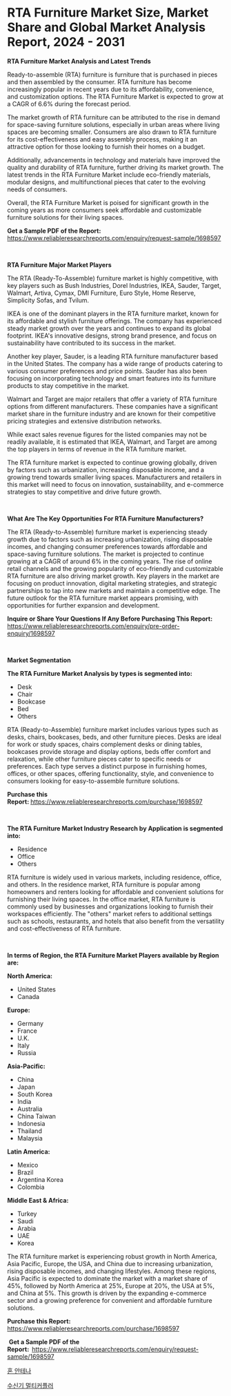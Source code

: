 <p><h1>RTA Furniture Market Size, Market Share and Global Market Analysis Report, 2024 - 2031</h1></p><p><strong>RTA Furniture Market Analysis and Latest Trends</strong></p>
<p><p>Ready-to-assemble (RTA) furniture is furniture that is purchased in pieces and then assembled by the consumer. RTA furniture has become increasingly popular in recent years due to its affordability, convenience, and customization options. The RTA Furniture Market is expected to grow at a CAGR of 6.6% during the forecast period.</p><p>The market growth of RTA furniture can be attributed to the rise in demand for space-saving furniture solutions, especially in urban areas where living spaces are becoming smaller. Consumers are also drawn to RTA furniture for its cost-effectiveness and easy assembly process, making it an attractive option for those looking to furnish their homes on a budget.</p><p>Additionally, advancements in technology and materials have improved the quality and durability of RTA furniture, further driving its market growth. The latest trends in the RTA Furniture Market include eco-friendly materials, modular designs, and multifunctional pieces that cater to the evolving needs of consumers.</p><p>Overall, the RTA Furniture Market is poised for significant growth in the coming years as more consumers seek affordable and customizable furniture solutions for their living spaces.</p></p>
<p><strong>Get a Sample PDF of the Report:&nbsp;</strong> <a href="https://www.reliableresearchreports.com/enquiry/request-sample/1698597">https://www.reliableresearchreports.com/enquiry/request-sample/1698597</a></p>
<p>&nbsp;</p>
<p><strong>RTA Furniture Major Market Players</strong></p>
<p><p>The RTA (Ready-To-Assemble) furniture market is highly competitive, with key players such as Bush Industries, Dorel Industries, IKEA, Sauder, Target, Walmart, Artiva, Cymax, DMI Furniture, Euro Style, Home Reserve, Simplicity Sofas, and Tvilum. </p><p>IKEA is one of the dominant players in the RTA furniture market, known for its affordable and stylish furniture offerings. The company has experienced steady market growth over the years and continues to expand its global footprint. IKEA's innovative designs, strong brand presence, and focus on sustainability have contributed to its success in the market. </p><p>Another key player, Sauder, is a leading RTA furniture manufacturer based in the United States. The company has a wide range of products catering to various consumer preferences and price points. Sauder has also been focusing on incorporating technology and smart features into its furniture products to stay competitive in the market. </p><p>Walmart and Target are major retailers that offer a variety of RTA furniture options from different manufacturers. These companies have a significant market share in the furniture industry and are known for their competitive pricing strategies and extensive distribution networks. </p><p>While exact sales revenue figures for the listed companies may not be readily available, it is estimated that IKEA, Walmart, and Target are among the top players in terms of revenue in the RTA furniture market. </p><p>The RTA furniture market is expected to continue growing globally, driven by factors such as urbanization, increasing disposable income, and a growing trend towards smaller living spaces. Manufacturers and retailers in this market will need to focus on innovation, sustainability, and e-commerce strategies to stay competitive and drive future growth.</p></p>
<p>&nbsp;</p>
<p><strong>What Are The Key Opportunities For RTA Furniture Manufacturers?</strong></p>
<p><p>The RTA (Ready-to-Assemble) furniture market is experiencing steady growth due to factors such as increasing urbanization, rising disposable incomes, and changing consumer preferences towards affordable and space-saving furniture solutions. The market is projected to continue growing at a CAGR of around 6% in the coming years. The rise of online retail channels and the growing popularity of eco-friendly and customizable RTA furniture are also driving market growth. Key players in the market are focusing on product innovation, digital marketing strategies, and strategic partnerships to tap into new markets and maintain a competitive edge. The future outlook for the RTA furniture market appears promising, with opportunities for further expansion and development.</p></p>
<p><strong>Inquire or Share Your Questions If Any Before Purchasing This Report:</strong> <a href="https://www.reliableresearchreports.com/enquiry/pre-order-enquiry/1698597">https://www.reliableresearchreports.com/enquiry/pre-order-enquiry/1698597</a></p>
<p>&nbsp;</p>
<p><strong>Market Segmentation</strong></p>
<p><strong>The RTA Furniture Market Analysis by types is segmented into:</strong></p>
<p><ul><li>Desk</li><li>Chair</li><li>Bookcase</li><li>Bed</li><li>Others</li></ul></p>
<p><p>RTA (Ready-to-Assemble) furniture market includes various types such as desks, chairs, bookcases, beds, and other furniture pieces. Desks are ideal for work or study spaces, chairs complement desks or dining tables, bookcases provide storage and display options, beds offer comfort and relaxation, while other furniture pieces cater to specific needs or preferences. Each type serves a distinct purpose in furnishing homes, offices, or other spaces, offering functionality, style, and convenience to consumers looking for easy-to-assemble furniture solutions.</p></p>
<p><strong>Purchase this Report:&nbsp;</strong><a href="https://www.reliableresearchreports.com/purchase/1698597">https://www.reliableresearchreports.com/purchase/1698597</a></p>
<p>&nbsp;</p>
<p><strong>The RTA Furniture Market Industry Research by Application is segmented into:</strong></p>
<p><ul><li>Residence</li><li>Office</li><li>Others</li></ul></p>
<p><p>RTA furniture is widely used in various markets, including residence, office, and others. In the residence market, RTA furniture is popular among homeowners and renters looking for affordable and convenient solutions for furnishing their living spaces. In the office market, RTA furniture is commonly used by businesses and organizations looking to furnish their workspaces efficiently. The "others" market refers to additional settings such as schools, restaurants, and hotels that also benefit from the versatility and cost-effectiveness of RTA furniture.</p></p>
<p>&nbsp;</p>
<p><strong>In terms of Region, the RTA Furniture Market Players available by Region are:</strong></p>
<p>
    <p> <strong> North America: </strong>
        <ul>
            <li>United States</li>
            <li>Canada</li>
        </ul>
        </p> 
    <p> <strong> Europe: </strong>
        <ul>
            <li>Germany</li>
            <li>France</li>
            <li>U.K.</li>
            <li>Italy</li>
            <li>Russia</li>
        </ul>
        </p> 
    <p> <strong> Asia-Pacific: </strong>
        <ul>
            <li>China</li>
            <li>Japan</li>
            <li>South Korea</li>
            <li>India</li>
            <li>Australia</li>
            <li>China Taiwan</li>
            <li>Indonesia</li>
            <li>Thailand</li>
            <li>Malaysia</li>
        </ul>
        </p> 
    <p> <strong> Latin America: </strong>
        <ul>
            <li>Mexico</li>
            <li>Brazil</li>
            <li>Argentina Korea</li>
            <li>Colombia</li>
        </ul>
        </p> 
    <p> <strong> Middle East & Africa: </strong>
        <ul>
            <li>Turkey</li>
            <li>Saudi</li>
            <li>Arabia</li>
            <li>UAE</li>
            <li>Korea</li>
        </ul>
    </p>
    </p>
<p><p>The RTA furniture market is experiencing robust growth in North America, Asia Pacific, Europe, the USA, and China due to increasing urbanization, rising disposable incomes, and changing lifestyles. Among these regions, Asia Pacific is expected to dominate the market with a market share of 45%, followed by North America at 25%, Europe at 20%, the USA at 5%, and China at 5%. This growth is driven by the expanding e-commerce sector and a growing preference for convenient and affordable furniture solutions.</p></p>
<p><strong>Purchase this Report: </strong><a href="https://www.reliableresearchreports.com/purchase/1698597">https://www.reliableresearchreports.com/purchase/1698597</a></p>
<p>&nbsp;<strong>Get a Sample PDF of the Report:&nbsp;&nbsp;</strong><a href="https://www.reliableresearchreports.com/enquiry/request-sample/1698597">https://www.reliableresearchreports.com/enquiry/request-sample/1698597</a></p>
<p><strong></strong></p>
<p><p><a href="https://medium.com/@sandubujor71/%ED%99%89-%EC%95%88%ED%85%8C%EB%82%98-%EC%8B%9C%EC%9E%A5%EC%9D%80-%EC%8B%9C%EC%9E%A5-%EC%A0%90%EC%9C%A0%EC%9C%A8-%ED%81%AC%EA%B8%B0-%EB%B0%8F-2031%EB%85%84%EA%B9%8C%EC%A7%80-%EC%98%88%EC%83%81%EB%90%9C-%EC%98%88%EC%B8%A1%EC%97%90-%EC%B4%88%EC%A0%90%EC%9D%84-%EB%A7%9E%EC%B6%A5%EB%8B%88%EB%8B%A4-88b3bd9b1822">혼 안테나</a></p><p><a href="https://medium.com/@whitneymurphy1982/%EC%88%98%EC%8B%A0%EA%B8%B0-%EB%A9%80%ED%8B%B0%EC%BB%A4%ED%94%8C%EB%9F%AC-%EC%8B%9C%EC%9E%A5-%EA%B2%BD%EC%9F%81-%EB%B6%84%EC%84%9D-%EC%8B%9C%EC%9E%A5-%EB%8F%99%ED%96%A5-%EB%B0%8F-2031%EB%85%84%EA%B9%8C%EC%A7%80%EC%9D%98-%EC%98%88%EC%B8%A1-d1c9a54583bf">수신기 멀티커플러</a></p></p>